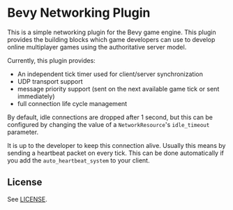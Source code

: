 # Bevy Networking Plugin

This is a simple networking plugin for the Bevy game engine. This plugin
provides the building blocks which game developers can use to develop online
multiplayer games using the authoritative server model.

Currently, this plugin provides:

- An independent tick timer used for client/server synchronization
- UDP transport support
- message priority support (sent on the next available game tick or sent
  immediately)
- full connection life cycle management

By default, idle connections are dropped after 1 second, but this can be
configured by changing the value of a `NetworkResource`'s `idle_timeout`
parameter.

It is up to the developer to keep this connection alive. Usually this means by
sending a heartbeat packet on every tick. This can be done automatically if you
add the `auto_heartbeat_system` to your client.

## License

See [LICENSE](LICENSE).
